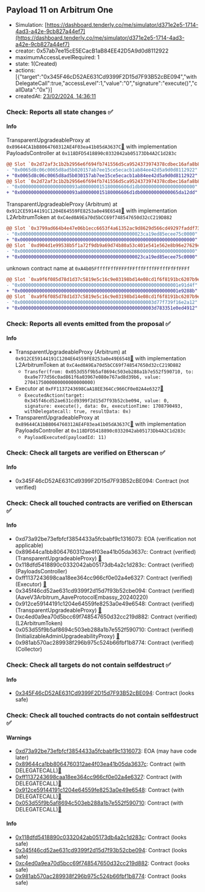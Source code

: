 ## Payload 11 on Arbitrum One

- Simulation: [https://dashboard.tenderly.co/me/simulator/d371e2e5-1714-4ad3-a42e-9cb827a44ef7](https://dashboard.tenderly.co/me/simulator/d371e2e5-1714-4ad3-a42e-9cb827a44ef7)
- creator: 0x57ab7ee15cE5ECacB1aB84EE42D5A9d0d8112922
- maximumAccessLevelRequired: 1
- state: 1(Created)
- actions: [{"target":"0x345F46cD52AE631Cd9399F2D15d7F93B52cBE094","withDelegateCall":true,"accessLevel":1,"value":"0","signature":"execute()","callData":"0x"}]
- createdAt: [23/02/2024, 14:36:11](https://arbiscan.io/tx/0x45811591db77df6c991d58819123862df5571fc3a2f22248cf2075ca103fd2c7)

### Check: Reports all state changes :white_check_mark:

#### Info


TransparentUpgradeableProxy at `0x89644CA1bB8064760312AE4F03ea41b05dA3637C`[:ghost:](https://github.com/bgd-labs/aave-address-book "GovernanceV3Arbitrum.PAYLOADS_CONTROLLER") with implementation PayloadsController at `0x118DFD5418890c0332042ab05173Db4A2C1d283c`
```diff
@@ Slot `0x2d72af3c1b2b2956e6f694fb741556d5ca9524373974378cdbec16afa8b84164` @@
- "0x0065d8c06c0065d8ad5b020157ab7ee15ce5ecacb1ab84ee42d5a9d0d8112922"
+ "0x0065d8c06c0065d8ad5b030157ab7ee15ce5ecacb1ab84ee42d5a9d0d8112922"
@@ Slot `0x2d72af3c1b2b2956e6f694fb741556d5ca9524373974378cdbec16afa8b84165` @@
- "0x000000000000000000093a800000015180006606d1db00000000000000000000"
+ "0x000000000000000000093a800000015180006606d1db00000000000065da12dd"
```

TransparentUpgradeableProxy (Arbitrum) at `0x912CE59144191C1204E64559FE8253a0e49E6548`[:ghost:](https://github.com/bgd-labs/aave-address-book "AaveV3Arbitrum.ASSETS.ARB.UNDERLYING") with implementation L2ArbitrumToken at `0xC4ed0A9Ea70d5bCC69f748547650d32cC219D882`
```diff
@@ Slot `0x3799ad664b4e47e06b1ecc6653f4a61352ac9d8629d566cd49297faddf73aca1` @@
- "0x000000000000000000000000000000000000000000023ca19ed85ecee75c0000"
+ "0x0000000000000000000000000000000000000000000000000000000000000000"
@@ Slot `0xd904d1e99538b5f1a72f9db9a69d74b80a53c401e541e562e8b96e2762941a5b` @@
- "0x0000000000000000000000000000000000000000000000000000000000000000"
+ "0x000000000000000000000000000000000000000000023ca19ed85ecee75c0000"
```

unknown contract name at `0xA4b05FffffFffFFFFfFFfffFfffFFfffFfFfFFFf`
```diff
@@ Slot `0xa9f6f085d78d1d37c5819e5c16c9e03198bd14e08cd1f6f8191bc6207b9e9706` @@
- "0x0000000000000000000000000000000000000000000000000000000001e91d4f"
+ "0x0000000000000000000000000000000000000000000000000000000001e9288b"
@@ Slot `0xa9f6f085d78d1d37c5819e5c16c9e03198bd14e08cd1f6f8191bc6207b9e970b` @@
- "0x0000000000000000000000000000000000000000000000003d77f739f16e2a12"
+ "0x0000000000000000000000000000000000000000000000003d783351e0ed4912"
```


### Check: Reports all events emitted from the proposal :white_check_mark:

#### Info

- TransparentUpgradeableProxy (Arbitrum) at `0x912CE59144191C1204E64559FE8253a0e49E6548`[:ghost:](https://github.com/bgd-labs/aave-address-book "AaveV3Arbitrum.ASSETS.ARB.UNDERLYING") with implementation L2ArbitrumToken at `0xC4ed0A9Ea70d5bCC69f748547650d32cC219D882`
  - `Transfer(from: 0x053d55f9b5af8694c503eb288a1b7e552f590710, to: 0xa9e777d56c0ad861f6a03967e080e767ad8d39b6, value: 2704175000000000000000000)`
- Executor at `0xFF1137243698CaA18EE364Cc966CF0e02A4e6327`[:ghost:](https://github.com/bgd-labs/aave-address-book "AaveV3Arbitrum.ACL_ADMIN, GovernanceV3Arbitrum.EXECUTOR_LVL_1")
  - `ExecutedAction(target: 0x345f46cd52ae631cd9399f2d15d7f93b52cbe094, value: 0, signature: execute(), data: 0x, executionTime: 1708790493, withDelegatecall: true, resultData: 0x)`
- TransparentUpgradeableProxy at `0x89644CA1bB8064760312AE4F03ea41b05dA3637C`[:ghost:](https://github.com/bgd-labs/aave-address-book "GovernanceV3Arbitrum.PAYLOADS_CONTROLLER") with implementation PayloadsController at `0x118DFD5418890c0332042ab05173Db4A2C1d283c`
  - `PayloadExecuted(payloadId: 11)`

### Check: Check all targets are verified on Etherscan :white_check_mark:

#### Info

- 0x345F46cD52AE631Cd9399F2D15d7F93B52cBE094: Contract (not verified) 

### Check: Check all touched contracts are verified on Etherscan :white_check_mark:

#### Info

- 0xd73a92be73efbfcf3854433a5fcbabf9c1316073: EOA (verification not applicable)
- 0x89644ca1bb8064760312ae4f03ea41b05da3637c: Contract (verified) (TransparentUpgradeableProxy) [:ghost:](https://github.com/bgd-labs/aave-address-book "GovernanceV3Arbitrum.PAYLOADS_CONTROLLER")
- 0x118dfd5418890c0332042ab05173db4a2c1d283c: Contract (verified) (PayloadsController) 
- 0xff1137243698caa18ee364cc966cf0e02a4e6327: Contract (verified) (Executor) [:ghost:](https://github.com/bgd-labs/aave-address-book "AaveV3Arbitrum.ACL_ADMIN, GovernanceV3Arbitrum.EXECUTOR_LVL_1")
- 0x345f46cd52ae631cd9399f2d15d7f93b52cbe094: Contract (verified) (AaveV3Arbitrum_AaveProtocolEmbassy_20240220) 
- 0x912ce59144191c1204e64559fe8253a0e49e6548: Contract (verified) (TransparentUpgradeableProxy) [:ghost:](https://github.com/bgd-labs/aave-address-book "AaveV3Arbitrum.ASSETS.ARB.UNDERLYING")
- 0xc4ed0a9ea70d5bcc69f748547650d32cc219d882: Contract (verified) (L2ArbitrumToken) 
- 0x053d55f9b5af8694c503eb288a1b7e552f590710: Contract (verified) (InitializableAdminUpgradeabilityProxy) [:ghost:](https://github.com/bgd-labs/aave-address-book "AaveV3Arbitrum.COLLECTOR")
- 0x981ab570ac289938f296b975c524b66fbf1b8774: Contract (verified) (Collector) 

### Check: Check all targets do not contain selfdestruct :white_check_mark:

#### Info

- [0x345F46cD52AE631Cd9399F2D15d7F93B52cBE094](https://arbiscan.io/address/0x345F46cD52AE631Cd9399F2D15d7F93B52cBE094): Contract (looks safe)

### Check: Check all touched contracts do not contain selfdestruct :white_check_mark:

#### Warnings

- [0xd73a92be73efbfcf3854433a5fcbabf9c1316073](https://arbiscan.io/address/0xd73a92be73efbfcf3854433a5fcbabf9c1316073): EOA (may have code later)
- [0x89644ca1bb8064760312ae4f03ea41b05da3637c](https://arbiscan.io/address/0x89644ca1bb8064760312ae4f03ea41b05da3637c): Contract (with DELEGATECALL)[:ghost:](https://github.com/bgd-labs/aave-address-book "GovernanceV3Arbitrum.PAYLOADS_CONTROLLER")
- [0xff1137243698caa18ee364cc966cf0e02a4e6327](https://arbiscan.io/address/0xff1137243698caa18ee364cc966cf0e02a4e6327): Contract (with DELEGATECALL)[:ghost:](https://github.com/bgd-labs/aave-address-book "AaveV3Arbitrum.ACL_ADMIN, GovernanceV3Arbitrum.EXECUTOR_LVL_1")
- [0x912ce59144191c1204e64559fe8253a0e49e6548](https://arbiscan.io/address/0x912ce59144191c1204e64559fe8253a0e49e6548): Contract (with DELEGATECALL)[:ghost:](https://github.com/bgd-labs/aave-address-book "AaveV3Arbitrum.ASSETS.ARB.UNDERLYING")
- [0x053d55f9b5af8694c503eb288a1b7e552f590710](https://arbiscan.io/address/0x053d55f9b5af8694c503eb288a1b7e552f590710): Contract (with DELEGATECALL)[:ghost:](https://github.com/bgd-labs/aave-address-book "AaveV3Arbitrum.COLLECTOR")

#### Info

- [0x118dfd5418890c0332042ab05173db4a2c1d283c](https://arbiscan.io/address/0x118dfd5418890c0332042ab05173db4a2c1d283c): Contract (looks safe)
- [0x345f46cd52ae631cd9399f2d15d7f93b52cbe094](https://arbiscan.io/address/0x345f46cd52ae631cd9399f2d15d7f93b52cbe094): Contract (looks safe)
- [0xc4ed0a9ea70d5bcc69f748547650d32cc219d882](https://arbiscan.io/address/0xc4ed0a9ea70d5bcc69f748547650d32cc219d882): Contract (looks safe)
- [0x981ab570ac289938f296b975c524b66fbf1b8774](https://arbiscan.io/address/0x981ab570ac289938f296b975c524b66fbf1b8774): Contract (looks safe)

